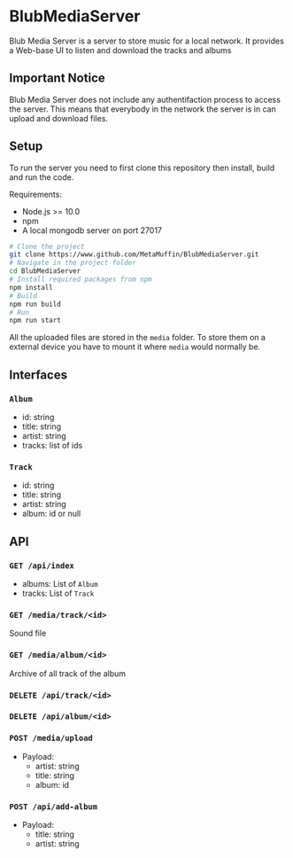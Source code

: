 # BlubMediaServer

Blub Media Server is a server to store music for a local network. It provides a Web-base UI to listen and download the tracks and albums

## Important Notice

Blub Media Server does not include any authentifaction process to access the server. This means that everybody in the network the server is in can upload and download files.

## Setup

To run the server you need to first clone this repository then install, build and run the code.

Requirements:
- Node.js >= 10.0
- npm
- A local mongodb server on port 27017

```sh
# Clone the project
git clone https://www.github.com/MetaMuffin/BlubMediaServer.git
# Navigate in the project folder
cd BlubMediaServer
# Install required packages from npm
npm install
# Build
npm run build
# Run
npm run start
```

All the uploaded files are stored in the `media` folder.
To store them on a external device you have to mount it where `media` would normally be.

## Interfaces

### `Album`

- id: string
- title: string
- artist: string
- tracks: list of ids

### `Track`

- id: string
- title: string
- artist: string
- album: id or null

## API

### `GET /api/index`

- albums: List of `Album`
- tracks: List of `Track`

### `GET /media/track/<id>`

Sound file

### `GET /media/album/<id>`

Archive of all track of the album

### `DELETE /api/track/<id>`

### `DELETE /api/album/<id>`

### `POST /media/upload`

- Payload:
    - artist: string
    - title: string
    - album: id

### `POST /api/add-album`

- Payload:
    - title: string
    - artist: string
